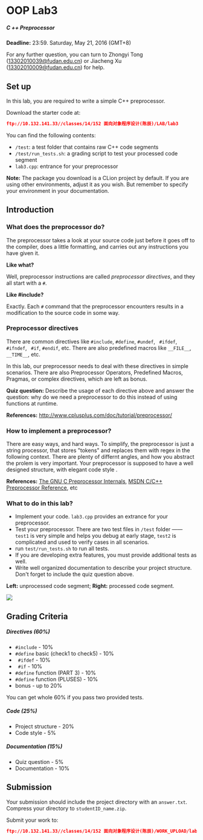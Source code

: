 # OOP Lab3

##### C ++ Preprocessor

**Deadline:** 23:59. Saturday, May 21, 2016 (GMT+8)

For any further question, you can turn to Zhongyi Tong (13302010039@fudan.edu.cn) or Jiacheng Xu (13302010009@fudan.edu.cn) for help.

## Set up

In this lab, you are required to write a simple C++ preprocessor.

Download the starter code at:

```json
ftp://10.132.141.33//classes/14/152 面向对象程序设计(陈辰)/LAB/lab3
```

You can find the following contents:

- `/test`: a test folder that contains raw C++ code segments
- `/test/run_tests.sh`: a grading script to test your processed code segment
- `lab3.cpp`: entrance for your preprocessor

**Note:** The package you download is a CLion project by default. If you are using other environments, adjust it as you wish. But remember to specify your environment in your documentation.

## Introduction

### What does the preprocessor do?

The preprocessor takes a look at your source code just before it goes off to the compiler, does a little formatting, and carries out any instructions you have given it.

**Like what?**

Well, preprocessor instructions are called *preprocessor directives*, and they all start with a `#`.

**Like #include?**

Exactly. Each `#` command that the preprocessor encounters results in a modification to the source code in some way.

### Preprocessor directives

There are common directives like `#include`, `#define`, `#undef`, ` #ifdef`,  `#ifndef`, ` #if`,  `#endif`, etc. There are also predefined macros like `__FILE__`, `__TIME__`, etc.

In this lab, our preprocessor needs to deal with these directives in simple scenarios. There are also Preprocessor Operators, Predefined Macros, Pragmas, or complex directives, which are left as bonus.

**Quiz question:** Describe the usage of each directive above and answer the question: why do we need a preprocessor to do this instead of using functions at runtime.

**References:** http://www.cplusplus.com/doc/tutorial/preprocessor/

### How to implement a preprocessor?

There are easy ways, and hard ways. To simplify, the preprocessor is just a string processor, that stores "tokens" and replaces them with regex in the following context. There are plenty of differnt angles, and how you abstract the prolem is very important. Your preprocessor is supposed to have a well designed structure, with elegant code style .

**References:** [The GNU C Preprocessor Internals](https://gcc.gnu.org/onlinedocs/cppinternals/), [MSDN C/C++ Preprocessor Reference](https://msdn.microsoft.com/en-us/library/y4skk93w.aspx), etc

### What to do in this lab?

- Implement your code. `lab3.cpp` provides an extrance for your preprocessor.
- Test your preprocessor. There are two test files in `/test` folder —— `test1` is very simple and helps you debug at early stage, `test2` is complicated and used to verify cases in all scenarios.
- run `test/run_tests.sh` to run all tests.
- If you are developing extra features, you must provide additional tests as well.
- Write well organized documentation to describe your project structure. Don't forget to include the quiz question above.

**Left:** unprocessed code segment; **Right:** processed code segment.

![](https://camo.githubusercontent.com/1abc46e451e406ac7971b865494867a9f5b4e8f1/68747470733a2f2f6c68332e676f6f676c6575736572636f6e74656e742e636f6d2f2d386e4354694f4e6d4532512f5654454238564c6e7736492f414141414141414142734d2f5f387466494b6244532d512f73302f312e706e67)

## Grading Criteria

##### Directives (60%)

- `#include` - 10%
- `#define` basic (check1 to check5) - 10%
- ` #ifdef` - 10%
- ` #if` - 10%
- `#define` function (PART 3) - 10%
- `#define` function (PLUSES) - 10%
- bonus - up to 20%

You can get whole 60% if you pass two provided tests.

##### Code (25%)

- Project structure - 20%
- Code style - 5%

##### Documentation (15%)

- Quiz question - 5%
- Documentation - 10%

## Submission

Your submission should include the project directory with an `answer.txt`. Compress your directory to `studentID_name.zip`.

Submit your work to:

```json
ftp://10.132.141.33//classes/14/152 面向对象程序设计(陈辰)/WORK_UPLOAD/lab3
```